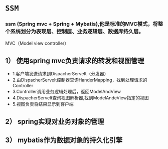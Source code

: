 # `SSM`
### ssm (Spring mvc + Spring + Mybatis),他是标准的MVC模式，将整个系统划分为表现层、控制层、业务逻辑层、数据库持久层。
MVC（Model view controller）
##   1） 使用spring mvc负责请求的转发和视图管理
- 1.客户端发送请求到DispacherServelt（分发器）
- 2.由DispacherServelt控制器查询HanderMapping，找到处理请求的Controller
- 3.Controller调用业务逻辑处理后，返回ModelAndView
- 4.DispacherServelt查询视图解析器,找到ModelAndeView指定的视图
- 5.视图负责将结果显示到客户端
   
##  2） spring实现对业务对象的管理
##  3） mybatis作为数据对象的持久化引擎
